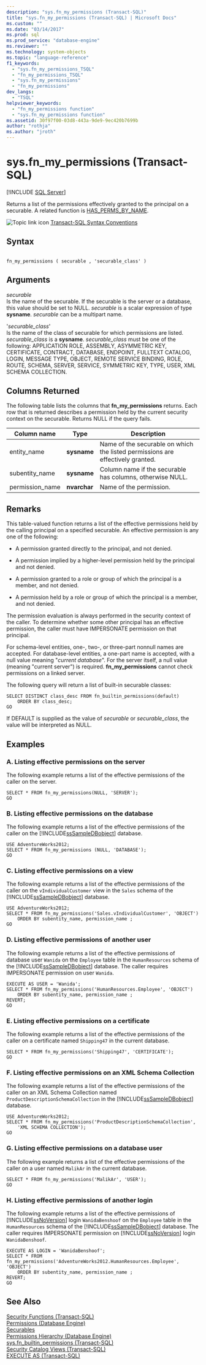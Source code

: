 ```yaml
---
description: "sys.fn_my_permissions (Transact-SQL)"
title: "sys.fn_my_permissions (Transact-SQL) | Microsoft Docs"
ms.custom: ""
ms.date: "03/14/2017"
ms.prod: sql
ms.prod_service: "database-engine"
ms.reviewer: ""
ms.technology: system-objects
ms.topic: "language-reference"
f1_keywords: 
  - "sys.fn_my_permissions_TSQL"
  - "fn_my_permissions_TSQL"
  - "sys.fn_my_permissions"
  - "fn_my_permissions"
dev_langs: 
  - "TSQL"
helpviewer_keywords: 
  - "fn_my_permissions function"
  - "sys.fn_my_permissions function"
ms.assetid: 30f97f00-03d8-443a-9de9-9ec420b7699b
author: "rothja"
ms.author: "jroth"
---
```

# sys.fn_my_permissions (Transact-SQL)
[!INCLUDE [SQL Server](../../includes/applies-to-version/sqlserver.md)]

  Returns a list of the permissions effectively granted to the principal on a securable. A related function is [HAS_PERMS_BY_NAME](../../t-sql/functions/has-perms-by-name-transact-sql.md).  
  
 ![Topic link icon](../../database-engine/configure-windows/media/topic-link.gif "Topic link icon") [Transact-SQL Syntax Conventions](../../t-sql/language-elements/transact-sql-syntax-conventions-transact-sql.md)  
  
## Syntax  
  
```  
  
fn_my_permissions ( securable , 'securable_class' )  
```  
  
## Arguments  
 *securable*  
 Is the name of the securable. If the securable is the server or a database, this value should be set to NULL. *securable* is a scalar expression of type **sysname**. *securable* can be a multipart name.  
  
 '*securable_class*'  
 Is the name of the class of securable for which permissions are listed. *securable_class* is a **sysname**. *securable_class* must be one of the following: APPLICATION ROLE, ASSEMBLY, ASYMMETRIC KEY, CERTIFICATE, CONTRACT, DATABASE, ENDPOINT, FULLTEXT CATALOG, LOGIN, MESSAGE TYPE, OBJECT, REMOTE SERVICE BINDING, ROLE, ROUTE, SCHEMA, SERVER, SERVICE, SYMMETRIC KEY, TYPE, USER, XML SCHEMA COLLECTION.  
  
## Columns Returned  
 The following table lists the columns that **fn_my_permissions** returns. Each row that is returned describes a permission held by the current security context on the securable. Returns NULL if the query fails.  
  
|Column name|Type|Description|  
|-----------------|----------|-----------------|  
|entity_name|**sysname**|Name of the securable on which the listed permissions are effectively granted.|  
|subentity_name|**sysname**|Column name if the securable has columns, otherwise NULL.|  
|permission_name|**nvarchar**|Name of the permission.|  
  
## Remarks  
 This table-valued function returns a list of the effective permissions held by the calling principal on a specified securable. An effective permission is any one of the following:  
  
-   A permission granted directly to the principal, and not denied.  
  
-   A permission implied by a higher-level permission held by the principal and not denied.  
  
-   A permission granted to a role or group of which the principal is a member, and not denied.  
  
-   A permission held by a role or group of which the principal is a member, and not denied.  
  
 The permission evaluation is always performed in the security context of the caller. To determine whether some other principal has an effective permission, the caller must have IMPERSONATE permission on that principal.  
  
 For schema-level entities, one-, two-, or three-part nonnull names are accepted. For database-level entities, a one-part name is accepted, with a null value meaning "*current database*". For the server itself, a null value (meaning "current server") is required. **fn_my_permissions** cannot check permissions on a linked server.  
  
 The following query will return a list of built-in securable classes:  
  
```  
SELECT DISTINCT class_desc FROM fn_builtin_permissions(default)  
    ORDER BY class_desc;  
GO  
```  
  
 If DEFAULT is supplied as the value of *securable* or *securable_class*, the value will be interpreted as NULL.  
  
## Examples  
  
### A. Listing effective permissions on the server  
 The following example returns a list of the effective permissions of the caller on the server.  
  
```  
SELECT * FROM fn_my_permissions(NULL, 'SERVER');  
GO  
```  
  
### B. Listing effective permissions on the database  
 The following example returns a list of the effective permissions of the caller on the [!INCLUDE[ssSampleDBobject](../../includes/sssampledbobject-md.md)] database.  
  
```  
USE AdventureWorks2012;  
SELECT * FROM fn_my_permissions (NULL, 'DATABASE');  
GO  
```  
  
### C. Listing effective permissions on a view  
 The following example returns a list of the effective permissions of the caller on the `vIndividualCustomer` view in the `Sales` schema of the [!INCLUDE[ssSampleDBobject](../../includes/sssampledbobject-md.md)] database.  
  
```  
USE AdventureWorks2012;  
SELECT * FROM fn_my_permissions('Sales.vIndividualCustomer', 'OBJECT')   
    ORDER BY subentity_name, permission_name ;   
GO   
```  
  
### D. Listing effective permissions of another user  
 The following example returns a list of the effective permissions of database user `Wanida` on the `Employee` table in the `HumanResources` schema of the [!INCLUDE[ssSampleDBobject](../../includes/sssampledbobject-md.md)] database. The caller requires IMPERSONATE permission on user `Wanida`.  
  
```  
EXECUTE AS USER = 'Wanida';  
SELECT * FROM fn_my_permissions('HumanResources.Employee', 'OBJECT')   
    ORDER BY subentity_name, permission_name ;    
REVERT;  
GO  
```  
  
### E. Listing effective permissions on a certificate  
 The following example returns a list of the effective permissions of the caller on a certificate named `Shipping47` in the current database.  
  
```  
SELECT * FROM fn_my_permissions('Shipping47', 'CERTIFICATE');  
GO  
```  
  
### F. Listing effective permissions on an XML Schema Collection  
 The following example returns a list of the effective permissions of the caller on an XML Schema Collection named `ProductDescriptionSchemaCollection` in the [!INCLUDE[ssSampleDBobject](../../includes/sssampledbobject-md.md)] database.  
  
```  
USE AdventureWorks2012;  
SELECT * FROM fn_my_permissions('ProductDescriptionSchemaCollection',  
    'XML SCHEMA COLLECTION');  
GO  
```  
  
### G. Listing effective permissions on a database user  
 The following example returns a list of the effective permissions of the caller on a user named `MalikAr` in the current database.  
  
```  
SELECT * FROM fn_my_permissions('MalikAr', 'USER');  
GO  
```  
  
### H. Listing effective permissions of another login  
 The following example returns a list of the effective permissions of [!INCLUDE[ssNoVersion](../../includes/ssnoversion-md.md)] login `WanidaBenshoof` on the `Employee` table in the `HumanResources` schema of the [!INCLUDE[ssSampleDBobject](../../includes/sssampledbobject-md.md)] database. The caller requires IMPERSONATE permission on [!INCLUDE[ssNoVersion](../../includes/ssnoversion-md.md)] login `WanidaBenshoof`.  
  
```  
EXECUTE AS LOGIN = 'WanidaBenshoof';  
SELECT * FROM fn_my_permissions('AdventureWorks2012.HumanResources.Employee', 'OBJECT')   
    ORDER BY subentity_name, permission_name ;    
REVERT;  
GO  
```  
  
## See Also  
 [Security Functions &#40;Transact-SQL&#41;](../../t-sql/functions/security-functions-transact-sql.md)   
 [Permissions &#40;Database Engine&#41;](../../relational-databases/security/permissions-database-engine.md)   
 [Securables](../../relational-databases/security/securables.md)   
 [Permissions Hierarchy &#40;Database Engine&#41;](../../relational-databases/security/permissions-hierarchy-database-engine.md)   
 [sys.fn_builtin_permissions &#40;Transact-SQL&#41;](../../relational-databases/system-functions/sys-fn-builtin-permissions-transact-sql.md)   
 [Security Catalog Views &#40;Transact-SQL&#41;](../../relational-databases/system-catalog-views/security-catalog-views-transact-sql.md)   
 [EXECUTE AS &#40;Transact-SQL&#41;](../../t-sql/statements/execute-as-transact-sql.md)  
  
  
